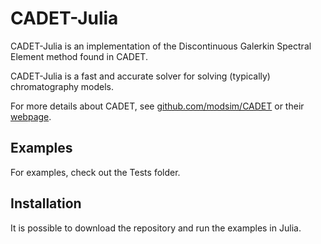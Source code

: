 # CADET-Julia
 CADET-Julia is an implementation of the Discontinuous Galerkin Spectral Element method found in CADET.
 
 CADET-Julia is a fast and accurate solver for solving (typically) chromatography models. 

 For more details about CADET, see [github.com/modsim/CADET](https://github.com/modsim/CADET) or their [webpage](https://cadet.github.io/master/index.html#).
 

 ## Examples
 For examples, check out the Tests folder. 

 ## Installation
 It is possible to download the repository and run the examples in Julia. 

 
 
